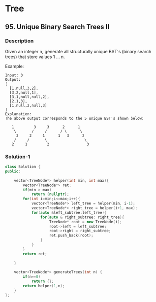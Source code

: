 # Tree

## 95. Unique Binary Search Trees II

### Description
Given an integer n, generate all structurally unique BST's (binary search trees) that store values 1 ... n.

Example:
```
Input: 3
Output:
[
  [1,null,3,2],
  [3,2,null,1],
  [3,1,null,null,2],
  [2,1,3],
  [1,null,2,null,3]
]
Explanation:
The above output corresponds to the 5 unique BST's shown below:

   1         3     3      2      1
    \       /     /      / \      \
     3     2     1      1   3      2
    /     /       \                 \
   2     1         2                 3
```

### Solution-1
```c++
class Solution {
public:
    
    vector<TreeNode*> helper(int min, int max){
        vector<TreeNode*> ret;
        if(min > max)
            return {nullptr};
        for(int i=min;i<=max;i++){
            vector<TreeNode*> left_tree = helper(min, i-1);
            vector<TreeNode*> right_tree = helper(i+1, max);
            for(auto &left_subtree:left_tree){
                for(auto & right_subtree: right_tree){
                    TreeNode* root = new TreeNode(i);
                    root->left = left_subtree;
                    root->right = right_subtree;
                    ret.push_back(root);
                }
            }
        }
        return ret;
        
    }
    
    vector<TreeNode*> generateTrees(int n) {
        if(n==0)
            return {};
        return helper(1,n);
    }
};
```